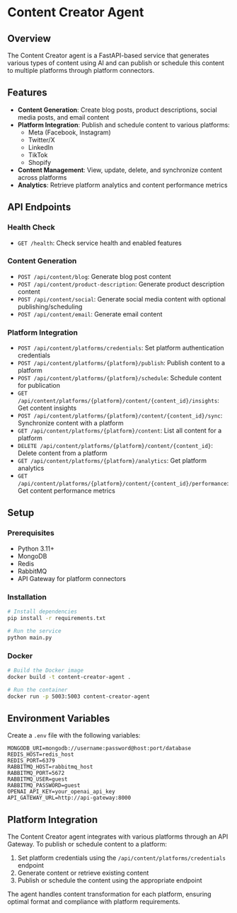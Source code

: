 # Content Creator Agent

## Overview
The Content Creator agent is a FastAPI-based service that generates various types of content using AI and can publish or schedule this content to multiple platforms through platform connectors.

## Features
- **Content Generation**: Create blog posts, product descriptions, social media posts, and email content
- **Platform Integration**: Publish and schedule content to various platforms:
  - Meta (Facebook, Instagram)
  - Twitter/X
  - LinkedIn
  - TikTok
  - Shopify
- **Content Management**: View, update, delete, and synchronize content across platforms
- **Analytics**: Retrieve platform analytics and content performance metrics

## API Endpoints

### Health Check
- `GET /health`: Check service health and enabled features

### Content Generation
- `POST /api/content/blog`: Generate blog post content
- `POST /api/content/product-description`: Generate product description content
- `POST /api/content/social`: Generate social media content with optional publishing/scheduling
- `POST /api/content/email`: Generate email content

### Platform Integration
- `POST /api/content/platforms/credentials`: Set platform authentication credentials
- `POST /api/content/platforms/{platform}/publish`: Publish content to a platform
- `POST /api/content/platforms/{platform}/schedule`: Schedule content for publication
- `GET /api/content/platforms/{platform}/content/{content_id}/insights`: Get content insights
- `POST /api/content/platforms/{platform}/content/{content_id}/sync`: Synchronize content with a platform
- `GET /api/content/platforms/{platform}/content`: List all content for a platform
- `DELETE /api/content/platforms/{platform}/content/{content_id}`: Delete content from a platform
- `GET /api/content/platforms/{platform}/analytics`: Get platform analytics
- `GET /api/content/platforms/{platform}/content/{content_id}/performance`: Get content performance metrics

## Setup

### Prerequisites
- Python 3.11+
- MongoDB
- Redis
- RabbitMQ
- API Gateway for platform connectors

### Installation
```bash
# Install dependencies
pip install -r requirements.txt

# Run the service
python main.py
```

### Docker
```bash
# Build the Docker image
docker build -t content-creator-agent .

# Run the container
docker run -p 5003:5003 content-creator-agent
```

## Environment Variables
Create a `.env` file with the following variables:
```
MONGODB_URI=mongodb://username:password@host:port/database
REDIS_HOST=redis_host
REDIS_PORT=6379
RABBITMQ_HOST=rabbitmq_host
RABBITMQ_PORT=5672
RABBITMQ_USER=guest
RABBITMQ_PASSWORD=guest
OPENAI_API_KEY=your_openai_api_key
API_GATEWAY_URL=http://api-gateway:8000
```

## Platform Integration
The Content Creator agent integrates with various platforms through an API Gateway. To publish or schedule content to a platform:

1. Set platform credentials using the `/api/content/platforms/credentials` endpoint
2. Generate content or retrieve existing content
3. Publish or schedule the content using the appropriate endpoint

The agent handles content transformation for each platform, ensuring optimal format and compliance with platform requirements.